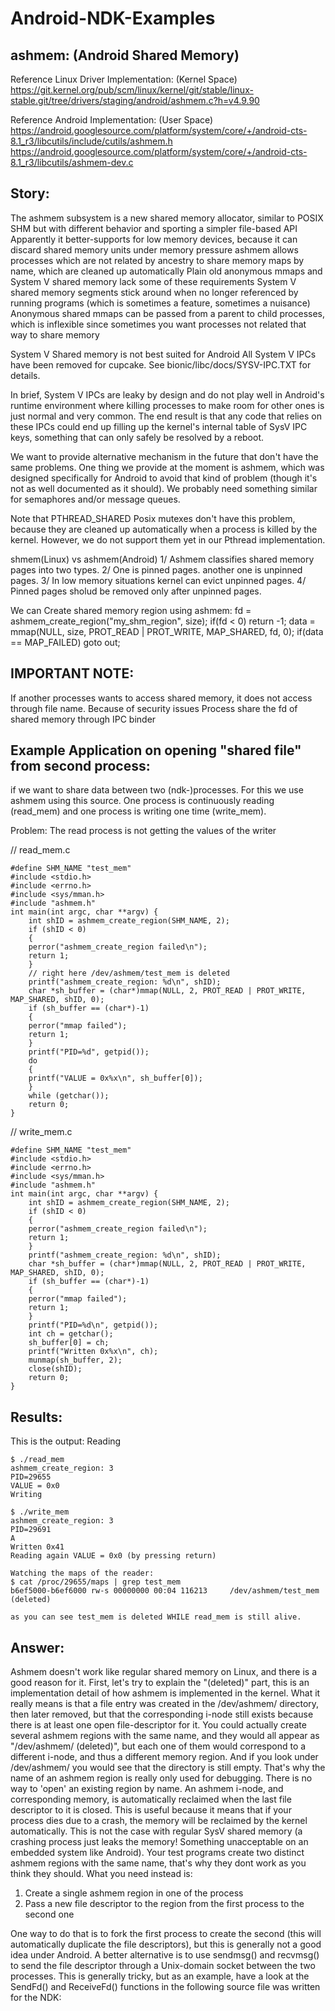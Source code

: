 # Android-NDK-Examples

ashmem: (Android Shared Memory)
-------------------------------

Reference Linux Driver Implementation: (Kernel Space)
	https://git.kernel.org/pub/scm/linux/kernel/git/stable/linux-stable.git/tree/drivers/staging/android/ashmem.c?h=v4.9.90

Reference Android Implementation: (User Space)
	https://android.googlesource.com/platform/system/core/+/android-cts-8.1_r3/libcutils/include/cutils/ashmem.h
	https://android.googlesource.com/platform/system/core/+/android-cts-8.1_r3/libcutils/ashmem-dev.c

Story:
-----

The ashmem subsystem is a new shared memory allocator, similar to POSIX SHM but with different behavior and sporting a simpler file-based API
Apparently it better-supports for low memory devices, because it can discard shared memory units under memory pressure
ashmem allows processes which are not related by ancestry to share memory maps by name, which are cleaned up automatically
Plain old anonymous mmaps and System V shared memory lack some of these requirements
System V shared memory segments stick around when no longer referenced by running programs (which is sometimes a feature, sometimes a nuisance)
Anonymous shared mmaps can be passed from a parent to child processes, which is inflexible since sometimes you want processes not related that way to share memory

System V Shared memory is not best suited for Android
All System V IPCs have been removed for cupcake. See bionic/libc/docs/SYSV-IPC.TXT for details.

In brief, System V IPCs are leaky by design and do not play well in Android's runtime environment where
killing processes to make room for other ones is just normal and very common. The end result is that any
code that relies on these IPCs could end up filling up the kernel's internal table of SysV IPC keys, something
that can only safely be resolved by a reboot.

We want to provide alternative mechanism in the future that don't have the same problems. One thing
we provide at the moment is ashmem, which was designed specifically for Android to avoid that kind of
problem (though it's not as well documented as it should). We probably need something similar for
semaphores and/or message queues.

Note that PTHREAD_SHARED Posix mutexes don't have this problem, because they are cleaned up
automatically when a process is killed by the kernel. However, we do not support them yet in our
Pthread implementation.


shmem(Linux) vs ashmem(Android)
	1/ Ashmem classifies shared memory pages into two types.
	2/ One is pinned pages. another one is unpinned pages.
	3/ In low memory situations kernel can evict unpinned pages.
	4/ Pinned pages sholud be removed only after unpinned pages.
	
We can Create shared memory region using ashmem:
    fd = ashmem_create_region("my_shm_region", size); 
    if(fd < 0) 
        return -1; 
    data = mmap(NULL, size, PROT_READ | PROT_WRITE, MAP_SHARED, fd, 0); 
    if(data == MAP_FAILED) 
        goto out;
	
IMPORTANT NOTE:
---------------
If another processes wants to access shared memory, it does not access through file name. Because of security issues
Process share the fd of shared memory through IPC binder

Example Application on opening "shared file" from second process:
-----------------------------------------------------------------
if we want to share data between two (ndk-)processes. For this we use ashmem using this source.
One process is continuously reading (read_mem) and one process is writing one time (write_mem).

Problem: The read process is not getting the values of the writer

// read_mem.c

	#define SHM_NAME "test_mem"
	#include <stdio.h>
	#include <errno.h>
	#include <sys/mman.h>
	#include "ashmem.h"
	int main(int argc, char **argv) {
	    int shID = ashmem_create_region(SHM_NAME, 2);
	    if (shID < 0)
	    {
		perror("ashmem_create_region failed\n");
		return 1;
	    }
	    // right here /dev/ashmem/test_mem is deleted
	    printf("ashmem_create_region: %d\n", shID);
	    char *sh_buffer = (char*)mmap(NULL, 2, PROT_READ | PROT_WRITE, MAP_SHARED, shID, 0);
	    if (sh_buffer == (char*)-1)
	    {
		perror("mmap failed");
		return 1;
	    }
	    printf("PID=%d", getpid());
	    do
	    {
		printf("VALUE = 0x%x\n", sh_buffer[0]);
	    }
	    while (getchar());
	    return 0;
	}

// write_mem.c

	#define SHM_NAME "test_mem"
	#include <stdio.h>
	#include <errno.h>
	#include <sys/mman.h>
	#include "ashmem.h"
	int main(int argc, char **argv) {
	    int shID = ashmem_create_region(SHM_NAME, 2);
	    if (shID < 0)
	    {
		perror("ashmem_create_region failed\n");
		return 1;
	    }
	    printf("ashmem_create_region: %d\n", shID);
	    char *sh_buffer = (char*)mmap(NULL, 2, PROT_READ | PROT_WRITE, MAP_SHARED, shID, 0);
	    if (sh_buffer == (char*)-1)
	    {
		perror("mmap failed");
		return 1;
	    }
	    printf("PID=%d\n", getpid());
	    int ch = getchar();
	    sh_buffer[0] = ch;
	    printf("Written 0x%x\n", ch);
	    munmap(sh_buffer, 2);
	    close(shID);
	    return 0;
	}

Results:
-------
This is the output:
Reading

	$ ./read_mem
	ashmem_create_region: 3
	PID=29655
	VALUE = 0x0
	Writing

	$ ./write_mem
	ashmem_create_region: 3
	PID=29691
	A
	Written 0x41
	Reading again VALUE = 0x0 (by pressing return)

	Watching the maps of the reader:
	$ cat /proc/29655/maps | grep test_mem
	b6ef5000-b6ef6000 rw-s 00000000 00:04 116213     /dev/ashmem/test_mem (deleted)

	as you can see test_mem is deleted WHILE read_mem is still alive.

Answer:
-------
Ashmem doesn't work like regular shared memory on Linux, and there is a good reason for it.
First, let's try to explain the "(deleted)" part, this is an implementation detail of how ashmem is implemented in the kernel. What it really means is that a file entry was created in the /dev/ashmem/ directory, then later removed, but that the corresponding i-node still exists because there is at least one open file-descriptor for it.
You could actually create several ashmem regions with the same name, and they would all appear as "/dev/ashmem/<name> (deleted)", but each one of them would correspond to a different i-node, and thus a different memory region. And if you look under /dev/ashmem/ you would see that the directory is still empty.
That's why the name of an ashmem region is really only used for debugging. There is no way to 'open' an existing region by name.
An ashmem i-node, and corresponding memory, is automatically reclaimed when the last file descriptor to it is closed. This is useful because it means that if your process dies due to a crash, the memory will be reclaimed by the kernel automatically. This is not the case with regular SysV shared memory (a crashing process just leaks the memory! Something unacceptable on an embedded system like Android).
Your test programs create two distinct ashmem regions with the same name, that's why they dont work as you think they should. What you need instead is:

1) Create a single ashmem region in one of the process
2) Pass a new file descriptor to the region from the first process to the second one

One way to do that is to fork the first process to create the second (this will automatically duplicate the file descriptors), but this is generally not a good idea under Android.
A better alternative is to use sendmsg() and recvmsg() to send the file descriptor through a Unix-domain socket between the two processes. This is generally tricky, but as an example, have a look at the SendFd() and ReceiveFd() functions in the following source file was written for the NDK:
